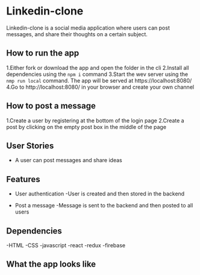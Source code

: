 # Linkedin-clone
Linkedin-clone is a social media application where users can post messages, and share their thoughts on a certain subject.

## How to run the app
1.Either fork or download the app and open the folder in the cli
2.Install all dependencies using the `npm i` command
3.Start the wev server using the `nmp run local` command. The app will be served at https://localhost:8080/
4.Go to http://localhost:8080/ in your browser and create your own channel

## How to post a message
1.Create a user by registering at the bottom of the login page
2.Create a post by clicking on the empty post box in the middle of the page

## User Stories
- A user can post messages and share ideas

## Features 
- User authentication
  -User is created and then stored in the backend
  
- Post a message
  -Message is sent to the backend and then posted to all users
  
## Dependencies
-HTML
-CSS
-javascript
-react
-redux
-firebase

## What the app looks like
